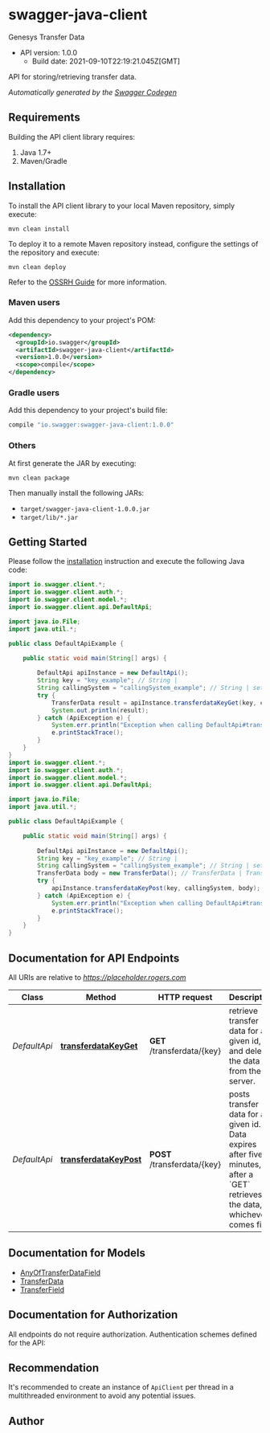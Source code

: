 # swagger-java-client

Genesys Transfer Data
- API version: 1.0.0
  - Build date: 2021-09-10T22:19:21.045Z[GMT]

API for storing/retrieving transfer data.


*Automatically generated by the [Swagger Codegen](https://github.com/swagger-api/swagger-codegen)*


## Requirements

Building the API client library requires:
1. Java 1.7+
2. Maven/Gradle

## Installation

To install the API client library to your local Maven repository, simply execute:

```shell
mvn clean install
```

To deploy it to a remote Maven repository instead, configure the settings of the repository and execute:

```shell
mvn clean deploy
```

Refer to the [OSSRH Guide](http://central.sonatype.org/pages/ossrh-guide.html) for more information.

### Maven users

Add this dependency to your project's POM:

```xml
<dependency>
  <groupId>io.swagger</groupId>
  <artifactId>swagger-java-client</artifactId>
  <version>1.0.0</version>
  <scope>compile</scope>
</dependency>
```

### Gradle users

Add this dependency to your project's build file:

```groovy
compile "io.swagger:swagger-java-client:1.0.0"
```

### Others

At first generate the JAR by executing:

```shell
mvn clean package
```

Then manually install the following JARs:

* `target/swagger-java-client-1.0.0.jar`
* `target/lib/*.jar`

## Getting Started

Please follow the [installation](#installation) instruction and execute the following Java code:

```java
import io.swagger.client.*;
import io.swagger.client.auth.*;
import io.swagger.client.model.*;
import io.swagger.client.api.DefaultApi;

import java.io.File;
import java.util.*;

public class DefaultApiExample {

    public static void main(String[] args) {
        
        DefaultApi apiInstance = new DefaultApi();
        String key = "key_example"; // String | 
        String callingSystem = "callingSystem_example"; // String | set to `engage` when calling the `GET` or `POST` methods from _Pure Engage_/_Premise_, and `cloud` when calling from _Pure Cloud_.
        try {
            TransferData result = apiInstance.transferdataKeyGet(key, callingSystem);
            System.out.println(result);
        } catch (ApiException e) {
            System.err.println("Exception when calling DefaultApi#transferdataKeyGet");
            e.printStackTrace();
        }
    }
}
import io.swagger.client.*;
import io.swagger.client.auth.*;
import io.swagger.client.model.*;
import io.swagger.client.api.DefaultApi;

import java.io.File;
import java.util.*;

public class DefaultApiExample {

    public static void main(String[] args) {
        
        DefaultApi apiInstance = new DefaultApi();
        String key = "key_example"; // String | 
        String callingSystem = "callingSystem_example"; // String | set to `engage` when calling the `GET` or `POST` methods from _Pure Engage_/_Premise_, and `cloud` when calling from _Pure Cloud_.
        TransferData body = new TransferData(); // TransferData | Transfer data to be saved on server
        try {
            apiInstance.transferdataKeyPost(key, callingSystem, body);
        } catch (ApiException e) {
            System.err.println("Exception when calling DefaultApi#transferdataKeyPost");
            e.printStackTrace();
        }
    }
}
```

## Documentation for API Endpoints

All URIs are relative to *https://placeholder.rogers.com*

Class | Method | HTTP request | Description
------------ | ------------- | ------------- | -------------
*DefaultApi* | [**transferdataKeyGet**](docs/DefaultApi.md#transferdataKeyGet) | **GET** /transferdata/{key} | retrieve transfer data for a given id, and deletes the data from the server.
*DefaultApi* | [**transferdataKeyPost**](docs/DefaultApi.md#transferdataKeyPost) | **POST** /transferdata/{key} | posts transfer data for a given id. Data expires after five minutes, or after a &#x60;GET&#x60; retrieves the data, whichever comes first.

## Documentation for Models

 - [AnyOfTransferDataField](docs/AnyOfTransferDataField.md)
 - [TransferData](docs/TransferData.md)
 - [TransferField](docs/TransferField.md)

## Documentation for Authorization

All endpoints do not require authorization.
Authentication schemes defined for the API:

## Recommendation

It's recommended to create an instance of `ApiClient` per thread in a multithreaded environment to avoid any potential issues.

## Author


